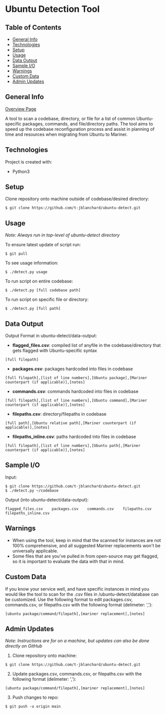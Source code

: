 # Ubuntu Detection Tool

## Table of Contents
* [General Info](#general-info)
* [Technologies](#technologies)
* [Setup](#setup)
* [Usage](#usage)
* [Data Output](#data-output)
* [Sample I/O](#sample-io)
* [Warnings](#warnings)
* [Custom Data](#custom-data)
* [Admin Updates](#admin-updates)

## General Info
[Overview Page](eng.ms/Mariner)  

A tool to scan a codebase, directory, or file for a list of common Ubuntu-specific packages, commands, and file/directory paths. The tool aims to speed up the codebase reconfiguration process and assist in planning of time and resources when migrating from Ubuntu to Mariner.

## Technologies
Project is created with:
* Python3  
	
## Setup
Clone repository onto machine outside of codebase/desired directory:
```
$ git clone https://github.com/t-jblanchard/ubuntu-detect.git
```

## Usage 
_Note: Always run in top-level of ubuntu-detect directory_  

To ensure latest update of script run:
```
$ git pull
```
To see usage information:  
```
$ ./detect.py usage
```
To run script on entire codebase:  
```
$ ./detect.py [full codebase path]
```
To run script on specific file or directory:
```
$ ./detect.py [full path]
```
## Data Output
Output Format in ubuntu-detect/data-output:
* **flagged_files.csv**: compiled list of anyfile in the codebase/directory that gets flagged with Ubuntu-specific syntax 
```
[full filepath]
```
* **packages.csv**: packages hardcoded into files in codebase  
```
[full filepath],[list of line numbers],[Ubuntu package],[Mariner counterpart (if applicable)],[notes]
```
* **commands.csv**: commands hardcoded into files in codebase  
```
[full filepath],[list of line numbers],[Ubuntu command],[Mariner counterpart (if applicable)],[notes]
```
* **filepaths.csv**: directory/filepaths in codebase  
```
[full path],[Ubuntu relative path],[Mariner counterpart (if applicable)],[notes]
```
* **filepaths_inline.csv**: paths hardcoded into files in codebase  
```
[full filepath],[list of line numbers],[Ubuntu path],[Mariner counterpart (if applicable)],[notes]
```

## Sample I/O
Input: 
```
$ git clone https://github.com/t-jblanchard/ubuntu-detect.git
$ ./detect.py ~/codebase
```
Output (into ubuntu-detect/data-output):
```
flagged_files.csv    packages.csv    commands.csv    filepaths.csv    filepaths_inline.csv
```

## Warnings 
* When using the tool, keep in mind that the scanned for instances are not 100% comprehensive, and all suggested Mariner replacements won't be universally applicable. 
* Some files that are you've pulled in from open-source may get flagged, so it is important to evaluate the data with that in mind. 

## Custom Data
If you know your service well, and have specific instances in mind you would like the tool to scan for the .csv files in /ubuntu-detect/database can be customized. Use the following format to edit packages.csv, commands.csv, or filepaths.csv with the following format (delimeter: ','):  
```
[ubuntu package/command/filepath],[mariner replacement],[notes]
```

## Admin Updates
_Note: Instructions are for on a machine, but updates can also be done directly on GitHub_
1. Clone repository onto machine:
```
$ git clone https://github.com/t-jblanchard/ubuntu-detect.git
```
2. Update packages.csv, commands.csv, or filepaths.csv with the following format (delimeter: ','):  
```
[ubuntu package/command/filepath],[mariner replacement],[notes]
```
3. Push changes to repo:
```
$ git push -u origin main
```
